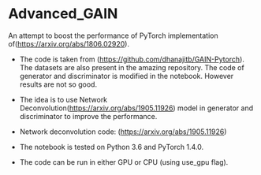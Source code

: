 # Advanced_GAIN

An attempt to boost the performance of PyTorch implementation of(https://arxiv.org/abs/1806.02920).

- The code is taken from (https://github.com/dhanajitb/GAIN-Pytorch). The datasets are also present in the amazing repository. The code of generator and discriminator is modified in the notebook. However results are not so good.

- The idea is to use Network Deconvolution(https://arxiv.org/abs/1905.11926) model in generator and discriminator to improve the performance.

- Network deconvolution code: (https://arxiv.org/abs/1905.11926)

- The notebook is tested on Python 3.6 and PyTorch 1.4.0.

- The code can be run in either GPU or CPU (using use_gpu flag).
